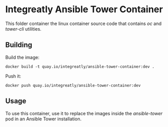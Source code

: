 # Integreatly Ansible Tower Container

This folder container the linux container source code that contains _oc_ and _tower-cli_ utilities.

## Building

Build the image:

```
docker build -t quay.io/integreatly/ansible-tower-container:dev .
``` 

Push it:

```
docker push quay.io/integreatly/ansible-tower-container:dev
```

## Usage

To use this container, use it to replace the images inside the _ansible-tower_ pod in an Ansible Tower installation.
